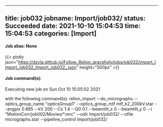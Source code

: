 
---
title: job032
jobname: Import/job032/
status: Succeeded
date: 2021-10-10 15:04:53
time: 15:04:53
categories: [Import]
---

#### Job alias: None

{{< plotly json="https://dzyla.github.io/Follow_Relion_gracefully/jobs/job032/import_Import_job032_Import_job032_.json" height="500px" >}}

#### Job command(s):


 
 Executing new job on Sun Oct 10 15:05:02 2021
 
 with the following command(s): 
relion_import  --do_micrographs  --optics_group_name "opticsGroup1" --optics_group_mtf mtf_k2_200kV.star --angpix 0.885 --kV 200 --Cs 1.4 --Q0 0.1 --beamtilt_x 0 --beamtilt_y 0 --i "MotionCorr/job002/Movies/*.mrc" --odir Import/job032/ --ofile micrographs.star --pipeline_control Import/job032/
 
 


